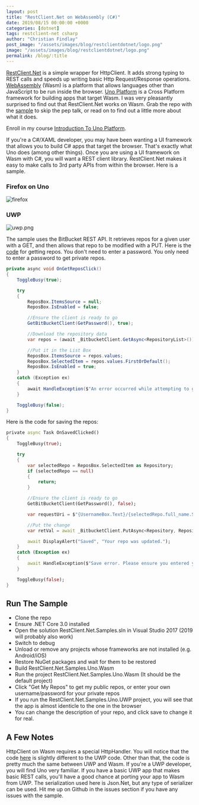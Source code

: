 ```yaml
---
layout: post
title: "RestClient.Net on WebAssembly (C#)"
date: 2019/08/15 00:00:00 +0000
categories: [dotnet]
tags: restclient-net csharp
author: "Christian Findlay"
post_image: "/assets/images/blog/restclientdotnet/logo.png"
image: "/assets/images/blog/restclientdotnet/logo.png"
permalink: /blog/:title
---
```


[RestClient.Net](https://github.com/MelbourneDeveloper/RestClient.Net) is a simple wrapper for HttpClient. It adds strong typing to REST calls and speeds up writing basic Http Request/Response operations. [WebAssembly](https://webassembly.org/) (Wasm) is a platform that allows languages other than JavaScript to be run inside the browser. [Uno Platform](https://platform.uno/) is a Cross Platform framework for building apps that target Wasm. I was very pleasantly surprised to find out that RestClient.Net works on Wasm. Grab the repo with the [sample](https://github.com/MelbourneDeveloper/RestClient.Net/tree/master/RestClient.Net.Samples.Uno) to skip the pep talk, or read on to find out a little more about what it does.

Enroll in my course [Introduction To Uno Platform](https://www.udemy.com/course/introduction-to-uno-platform/?referralCode=C9FE308096EADFB5B661).

If you're a C#/XAML developer, you may have been wanting a UI framework that allows you to build C# apps that target the browser. That's exactly what Uno does (among other things). Once you are using a UI framework on Wasm with C#, you will want a REST client library. RestClient.Net makes it easy to make calls to 3rd party APIs from within the browser. Here is a sample.

### Firefox on Uno

![firefox](/assets/images/restclientwasm/loginscreen.png)

### UWP

![uwp.png](/assets/images/restclientwasm/uwplogin.png)

The sample uses the BitBucket REST API. It retrieves repos for a given user with a GET, and then allows that repo to be modified with a PUT. Here is the [code](https://github.com/MelbourneDeveloper/RestClient.Net/blob/8b67f09de3fa7b94e392bdd447ffc476b3915a5d/RestClient.Net.Samples.Uno/RestClient.Net.Samples.Uno.Shared/MainPage.xaml.cs#L57) for getting repos. You don't need to enter a password. You only need to enter a password to get private repos.

```csharp
private async void OnGetReposClick()
{
    ToggleBusy(true);

    try
    {
        ReposBox.ItemsSource = null;
        ReposBox.IsEnabled = false;

        //Ensure the client is ready to go
        GetBitBucketClient(GetPassword(), true);

        //Download the repository data
        var repos = (await _BitbucketClient.GetAsync<RepositoryList>());

        //Put it in the List Box
        ReposBox.ItemsSource = repos.values;
        ReposBox.SelectedItem = repos.values.FirstOrDefault();
        ReposBox.IsEnabled = true;
    }
    catch (Exception ex)
    {
        await HandleException($"An error occurred while attempting to get repos.");
    }

    ToggleBusy(false);
}
```

Here is the code for saving the repos:

```dart
private async Task OnSavedClicked()
{
    ToggleBusy(true);

    try
    {
        var selectedRepo = ReposBox.SelectedItem as Repository;
        if (selectedRepo == null)
        {
            return;
        }

        //Ensure the client is ready to go
        GetBitBucketClient(GetPassword(), false);

        var requestUri = $"{UsernameBox.Text}/{selectedRepo.full_name.Split('/')[1]}";

        //Put the change
        var retVal = await _BitbucketClient.PutAsync<Repository, Repository>(selectedRepo, requestUri);

        await DisplayAlert("Saved", "Your repo was updated.");
    }
    catch (Exception ex)
    {
        await HandleException($"Save error. Please ensure you entered your credentials.");
    }

    ToggleBusy(false);
}
```

Run The Sample
--------------

*   Clone the repo
*   Ensure .NET Core 3.0 installed
*   Open the solution RestClient.Net.Samples.sln in Visual Studio 2017 (2019 will probably also work)
*   Switch to debug
*   Unload or remove any projects whose frameworks are not installed (e.g. Android/iOS)
*   Restore NuGet packages and wait for them to be restored
*   Build RestClient.Net.Samples.Uno.Wasm
*   Run the project RestClient.Net.Samples.Uno.Wasm (It should be the default project)
*   Click "Get My Repos" to get my public repos, or enter your own username/password for your private repos
*   If you run the RestClient.Net.Samples.Uno.UWP project, you will see that the app is almost identicle to the one in the browser
*   You can change the description of your repo, and click save to change it for real.

A Few Notes
-----------

HttpClient on Wasm requires a special HttpHandler. You will notice that the code [here](https://github.com/MelbourneDeveloper/RestClient.Net/blob/8b67f09de3fa7b94e392bdd447ffc476b3915a5d/RestClient.Net.Samples.Uno/RestClient.Net.Samples.Uno.Shared/MainPage.xaml.cs#L42) is slightly different to the UWP code. Other than that, the code is pretty much the same between UWP and Wasm. If you're a UWP developer, you will find Uno very familiar. If you have a basic UWP app that makes basic REST calls, you'll have a good chance at porting your app to Wasm from UWP. The serialization used here is Json.Net, but any type of serializer can be used. Hit me up on Github in the issues section if you have any issues with the sample.